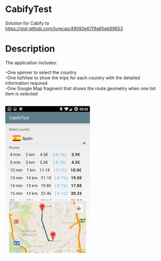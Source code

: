 # CabifyTest
Solution for Cabify to https://gist.github.com/lurecas/49092e67f9a65eb99653

# Description

The application includes:

-One spinner to select the country<br>
-One listView to show the trips for each country with the detailed information required<br>
-One Google Map fragment that shows the route geometry when one list item is selected<br>
<br>

![Screenshot](https://github.com/Ranafugaz/CabifyTest/blob/master/app/src/main/res/drawable/screenshot.png)


